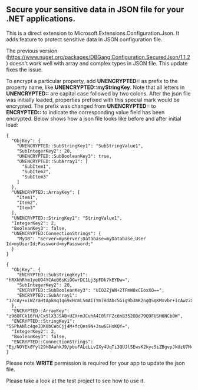 ## Secure your sensitive data in JSON file for your .NET applications.

This is a direct extension to Microsoft.Extensions.Configuration.Json. It adds feature to protect sensitive data in JSON configuration file.

The previous version (https://www.nuget.org/packages/DBGang.Configuration.SecuredJson/1.1.2) doesn't work well with array and complex types in JSON file. This update fixes the issue.

To encrypt a particular property, add **UNENCRYPTED::** as prefix to the property name, like **UNENCRYPTED::myStringKey**. Note that all letters in **UNENCRYPTED::** are capital case followed by two colons. After the json file was initially loaded, properties prefixed with this special mark would be encrypted. The prefix was changed from **UNENCRYPTED::** to **ENCRYPTED::** to indicate the corresponding value field has been encrypted. Below shows how a json file looks like before and after initial load:

```
{
  "ObjKey": {
    "UNENCRYPTED::SubStringKey1": "SubStringValue1",
    "SubIntegerKey2": 20,
    "UNENCRYPTED::SubBooleanKey3": true,
    "UNENCRYPTED::SubArray1": [
      "SubItem1",
      "SubItem2",
      "SubItem3"
    ]
  },
  "UNENCRYPTED::ArrayKey": [
    "Item1",
    "Item2",
    "Item3"
  ],
  "UNENCRYPTED::StringKey1": "StringValue1",
  "IntegerKey2": 2,
  "BooleanKey3": false,
  "UNENCRYPTED:ConnectionStrings": {
    "MyDB": "Server=myServer;Database=myDatabase;User Id=myUserId;Password=myPassword;"
  }
}
```

```
{
  "ObjKey": {
    "ENCRYPTED::SubStringKey1": "hRXkhRhm1yeUO4YCAeQ6sKiOGwrDC1Lj3pFDk7kEYDw=",
    "SubIntegerKey2": 20,
    "ENCRYPTED::SubBooleanKey3": "UIQ2ZjWN+2TFmW0xCEoxXQ==",
    "ENCRYPTED::SubArray1": "17cAy+xiWZraHtApkmq1q69xHcmL5mAiTYm78dAbc5Gig9b3mK2ngQSqKMxvbr+IcAwz2Xptk0wrj/xXXoqZfw=="
  },
  "ENCRYPTED::ArrayKey": "z96OFCk16fH/Cx5lX3JSAB+UZX+mJCuhA4I0lFFZc6nB352OBd79Q9FUSH6NCb0W",
  "ENCRYPTED::StringKey1": "5SPhANlc4qeIOK0bCWoCjj4M+fcQes9N+3sw6EHsKQY=",
  "IntegerKey2": 2,
  "BooleanKey3": false,
  "ENCRYPTED::ConnectionStrings": "Ej/NOYEk8Yyl29h8AahkJ9/pbuFALcLLvIXy4UqTi3QUJlSEwsK2kyc5iZBgvpJkUzU7M4OhBVJMFvrXE+KbdcR2hPzNsy8WXv3LFsm06FNT3rRyz+pdoDukkd+BiZ5idXdFDyoJHg+Gga3msJ6fiw=="
}
```

Please note **WRITE** permission is required for your app to update the json file.

Please take a look at the test project to see how to use it.
